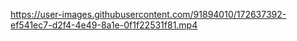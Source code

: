 

https://user-images.githubusercontent.com/91894010/172637392-ef541ec7-d2f4-4e49-8a1e-0f1f22531f81.mp4

